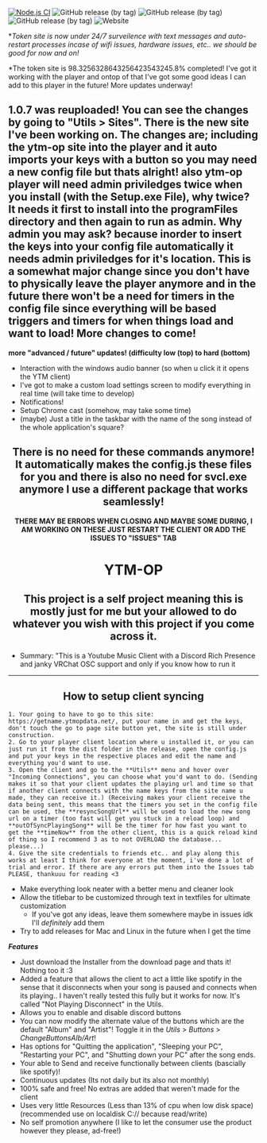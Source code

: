 [![Node.js CI](https://github.com/FennBoii/YTM-OP/actions/workflows/node.js.yml/badge.svg)](https://github.com/FennBoii/YTM-OP/actions/workflows/node.js.yml)
![GitHub release (by tag)](https://img.shields.io/github/downloads/FennBoii/YTM-OP/1.0.5/total)
![GitHub release (by tag)](https://img.shields.io/github/downloads/FennBoii/YTM-OP/1.0.6/total)
![GitHub release (by tag)](https://img.shields.io/github/downloads/FennBoii/YTM-OP/1.0.7/total)
![Website](https://img.shields.io/website?up_message=site%20UP&down_message=site%20DOWN&url=https%3A%2F%2Fgetname.ytmopdata.net%2F&label=Token%20Page%20-&labelColor=%23ff00ff&link=https%3A%2F%2Fgetname.ytmopdata.net%2F)

**Token site is now under 24/7 surveilence with text messages and auto-restart processes incase of wifi issues, hardware issues, etc.. we should be good for now and on!*

*The token site is 98.3256328643256423543245.8% completed! I've got it working with the player and ontop of that I've got some good ideas I can add to this player in the future! More updates underway!

<h2>1.0.7 was reuploaded! You can see the changes by going to "Utils > Sites". There is the new site I've been working on. The changes are; including the ytm-op site into the player and it auto imports your keys with a button so you may need a new config file but thats alright! also ytm-op player will need admin priviledges twice when you install (with the Setup.exe File), why twice? It needs it first to install into the programFiles directory and then again to run as admin. Why admin you may ask? because inorder to insert the keys into your config file automatically it needs admin priviledges for it's location. This is a somewhat major change since you don't have to physically leave the player anymore and in the future there won't be a need for timers in the config file since everything will be based triggers and timers for when things load and want to load! More changes to come!</h2>

**more "advanced / future" updates! (difficulty low (top) to hard (bottom)**
- Interaction with the windows audio banner (so when u click it it opens the YTM client)
- I've got to make a custom load settings screen to modify everything in real time (will take time to develop)
- Notifications!
- Setup Chrome cast (somehow, may take some time)
- (maybe) Just a title in the taskbar with the name of the song instead of the whole application's square?

<center>

<h2><b>There is no need for these commands anymore! It automatically makes the config.js these files for you and there is also no need for svcl.exe anymore I use a different package that works seamlessly!</b></h2>

<b>THERE MAY BE ERRORS WHEN CLOSING AND MAYBE SOME DURING, I AM WORKING ON THESE JUST RESTART THE CLIENT OR ADD THE ISSUES TO "ISSUES" TAB</b>

# YTM-OP
## This project is a self project meaning this is mostly just for me but your allowed to do whatever you wish with this project if you come across it.</center>

* Summary: "This is a Youtube Music Client with a Discord Rich Presence and janky VRChat OSC support and only if you know how to run it

<hr />
<center><h2>How to setup client syncing</h2></center>

    1. Your going to have to go to this site: https://getname.ytmopdata.net/, put your name in and get the keys, don't touch the go to page site button yet, the site is still under construction.
    2. Go to your player client location where u installed it, or you can just run it from the dist folder in the release, open the config.js and put your keys in the respective places and edit the name and everything you'd want to use.
    3. Open the client and go to the **Utils** menu and hover over "Incoming Connections", you can choose what you'd want to do. (Sending makes it so that your client updates the playing url and time so that if another client connects with the name keys from the site name u made, they can receive it.) (Receiving makes your client receive the data being sent, this means that the timers you set in the config file can be used, the **resyncSongUrl** will be used to load the new song url on a timer (too fast will get you stuck in a reload loop) and **outOfSyncPlayingSong** will be the timer for how fast you want to get the **timeNow** from the other client, this is a quick reload kind of thing so I recommend 3 as to not OVERLOAD the database... please...)
    4. Give the site credentials to friends etc.. and play along this works at least I think for everyone at the moment, i've done a lot of trial and error. If there are any errors put them into the Issues tab PLEASE, thankuuu for reading <3

- Make everything look neater with a better menu and cleaner look
- Allow the titlebar to be customized through text in textfiles for ultimate customization
    - If you've got any ideas, leave them somewhere maybe in issues idk I'll *definitely* add them
- Try to add releases for Mac and Linux in the future when I get the time

***Features***
- Just download the Installer from the download page and thats it! Nothing too it :3
- Added a feature that allows the client to act a little like spotify in the sense that it disconnects when your song is paused and connects when its playing.. I haven't really tested this fully but it works for now. It's called "Not Playing Disconnect" in the Utils.
- Allows you to enable and disable discord buttons
- You can now modify the alternate value of the buttons which are the default "Album" and "Artist"! Toggle it in the *Utils* > *Buttons* > *ChangeButtonsAlb/Art*!
- Has options for "Quitting the application", "Sleeping your PC", "Restarting your PC", and "Shutting down your PC" after the song ends.
- Your able to Send and receive functionally between clients (bascially like spotify)!
- Continuous updates (Its not daily but its also not monthly)
- 100% safe and free! No extras are added that weren't made for the client
- Uses very little Resources (Less than 13% of cpu when low disk space) (recommended use on localdisk C:// because read/write)
- No self promotion anywhere (I like to let the consumer use the product however they please, ad-free!)

</center>
</br>
</br>
